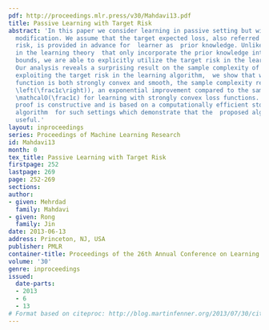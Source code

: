```yaml
---
pdf: http://proceedings.mlr.press/v30/Mahdavi13.pdf
title: Passive Learning with Target Risk
abstract: 'In this paper we consider learning in passive setting but with a slight
  modification. We assume that the target expected loss, also referred to as target
  risk, is provided in advance for  learner as  prior knowledge. Unlike most studies
  in the learning theory  that only incorporate the prior knowledge into the generalization
  bounds, we are able to explicitly utilize the target risk in the learning process.
  Our analysis reveals a surprising result on the sample complexity of learning: by
  exploiting the target risk in the learning algorithm,  we show that when the loss
  function is both strongly convex and smooth, the sample complexity reduces to \mathcalO(\log
  \left(\frac1ε\right)), an exponential improvement compared to the sample complexity
  \mathcalO(\frac1ε) for learning with strongly convex loss functions.  Furthermore,  our
  proof is constructive and is based on a computationally efficient stochastic optimization
  algorithm  for such settings which demonstrate that the  proposed algorithm is practically
  useful.'
layout: inproceedings
series: Proceedings of Machine Learning Research
id: Mahdavi13
month: 0
tex_title: Passive Learning with Target Risk
firstpage: 252
lastpage: 269
page: 252-269
sections: 
author:
- given: Mehrdad
  family: Mahdavi
- given: Rong
  family: Jin
date: 2013-06-13
address: Princeton, NJ, USA
publisher: PMLR
container-title: Proceedings of the 26th Annual Conference on Learning Theory
volume: '30'
genre: inproceedings
issued:
  date-parts:
  - 2013
  - 6
  - 13
# Format based on citeproc: http://blog.martinfenner.org/2013/07/30/citeproc-yaml-for-bibliographies/
---
```


